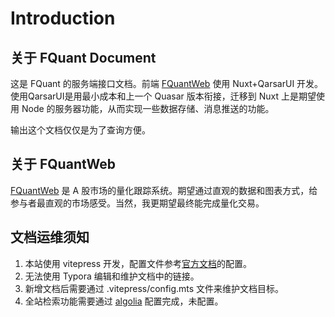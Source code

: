 # Introduction

## 关于 FQuant Document

这是 FQuant 的服务端接口文档。前端 [FQuantWeb](https://fquant.1dian.site/) 使用 Nuxt+QarsarUI  开发。使用QarsarUI是用最小成本和上一个 Quasar 版本衔接，迁移到 Nuxt 上是期望使用 Node 的服务器功能，从而实现一些数据存储、消息推送的功能。

输出这个文档仅仅是为了查询方便。

## 关于 FQuantWeb

[FQuantWeb](https://fquant.1dian.site/) 是 A 股市场的量化跟踪系统。期望通过直观的数据和图表方式，给参与者最直观的市场感受。当然，我更期望最终能完成量化交易。

## 文档运维须知

1. 本站使用 vitepress 开发，配置文件参考[官方文档](https://github.com/vuejs/vitepress/blob/main/docs/.vitepress/config/zh.ts)的配置。
2. 无法使用 Typora 编辑和维护文档中的链接。
3. 新增文档后需要通过 .vitepress/config.mts 文件来维护文档目标。
4. 全站检索功能需要通过 [algolia](https://www.algolia.com/) 配置完成，未配置。



